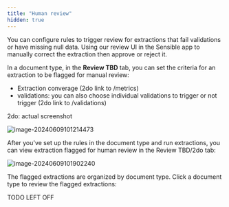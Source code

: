 ```yaml
---
title: "Human review"
hidden: true
---
```


You can configure rules to trigger review for extractions that fail validations or have missing null data. Using our review UI in the Sensible app to manually correct the extraction then approve or reject it.

In a document type, in the **Review TBD** tab, you can set the criteria for an extraction to be flagged for manual review:

- Extraction converage (2do link to /metrics)
- validations: you can also choose individual validations to trigger or not trigger (2do link to /validations)

2do: actual screenshot

![image-20240609101214473](C:\Users\franc\AppData\Roaming\Typora\typora-user-images\image-20240609101214473.png)



After you've set up the rules in the document type and run extractions, you can view extraction flagged for human review in the Review TBD/2do tab:

![image-20240609101902240](C:\Users\franc\AppData\Roaming\Typora\typora-user-images\image-20240609101902240.png)

The flagged extractions are organized by document type. Click a document type to review the flagged extractions:

TODO LEFT OFF